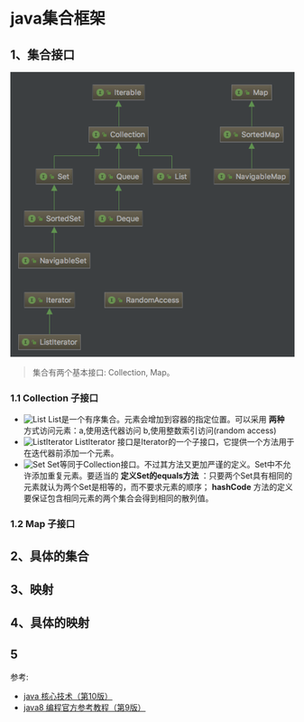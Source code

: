 #  java集合框架

## 1、集合接口
![](image/collection-api.png)

> 集合有两个基本接口: Collection, Map。

### 1.1 Collection 子接口

* ![__List__]() List是一个有序集合。元素会增加到容器的指定位置。可以采用 __两种__ 方式访问元素：a,使用迭代器访问
b,使用整数索引访问(random access)
* ![ListIterator]() ListIterator 接口是Iterator的一个子接口，它提供一个方法用于在迭代器前添加一个元素。
* ![Set]() Set等同于Collection接口。不过其方法又更加严谨的定义。Set中不允许添加重复元素。要适当的 __定义Set的equals方法__ ：只要两个Set具有相同的元素就认为两个Set是相等的，而不要求元素的顺序； __hashCode__ 方法的定义要保证包含相同元素的两个集合会得到相同的散列值。


### 1.2 Map 子接口

## 2、具体的集合
## 3、映射
## 4、具体的映射
## 5

参考:
* [java 核心技术（第10版）]()
* [java8 编程官方参考教程（第9版）]()